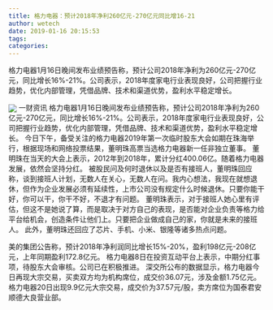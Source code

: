 ```yaml
---
title: 格力电器：预计2018年净利260亿元-270亿元同比增16-21
author: wetech
date: 2019-01-16 20:15:53
tags: 
categories: 
---
```

格力电器1月16日晚间发布业绩预告称，预计公司2018年净利为260亿元-270亿元，同比增长16%-21%。公司表示，2018年度家电行业表现良好，公司把握行业趋势，优化内部管理，凭借品牌、技术和渠道优势，盈利水平稳定增长。
<!-- more -->
<img align="center" border="0" src="https://imgcdn.yicai.com/uppics/images/2019/01/e6d55c31d4233e13fcf1d5ec35ffbf75.jpg" />
一财资讯
格力电器1月16日晚间发布业绩预告称，预计公司2018年净利为260亿元-270亿元，同比增长16%-21%。公司表示，2018年度家电行业表现良好，公司把握行业趋势，优化内部管理，凭借品牌、技术和渠道优势，盈利水平稳定增长。
今日下午，备受关注的格力电器2019年第一次临时股东大会如期在珠海举行，根据现场和网络投票结果，董明珠高票当选格力电器新一任非独立董事。
董明珠在当天的大会上表示，2012年到2018年，累计分红400.06亿。随着格力电器发展，依然会坚持分红。
被股民问及何时退休以及是否有接班人，董明珠回应称，谈到接班人计划，无数人在关心，无数人在问。我内心想法，我现在就想退休，但作为企业发展必须有延续性，上市公司没有规定什么时候退休。只要你能干好，你可以干，你干不好，不退才有问题。
董明珠表示，对于接班人她心里有评估，但这不是她说了算，而是取决于对方自己的表现，是否能对企业负责等格力给平台给机会，创造条件让他们上。只要把企业做成自己的家，你就是未来的接班人。
此外，董明珠还回应了芯片、手机、小米、银隆等诸多热点问题。
 
 
美的集团公告称，预计2018年净利润同比增长15%-20%，盈利198亿元-208亿元，上年同期盈利172.8亿元。
格力电器8日在投资互动平台上表示，中期分红事项，待股东大会审核。公司已在积极推进。
深交所公布的数据显示，格力电器今日再现大宗交易，买卖双方均为机构席位，成交价36.07元，涉及金额1.75亿元。
格力电器20日出现9.9亿元大宗交易，成交价为37.57元/股，卖方席位为国泰君安顺德大良营业部。
